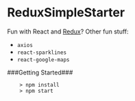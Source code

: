 # ReduxSimpleStarter

Fun with React and [Redux](https://www.udemy.com/react-redux/)?
Other fun stuff:

* `axios`
* `react-sparklines`
* `react-google-maps`

###Getting Started###

```
	> npm install
	> npm start
```
